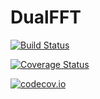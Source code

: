 # DualFFT

[![Build Status](https://travis-ci.org/jondeuce/DualFFT.jl.svg?branch=master)](https://travis-ci.org/jondeuce/DualFFT.jl)

[![Coverage Status](https://coveralls.io/repos/jondeuce/DualFFT.jl/badge.svg?branch=master&service=github)](https://coveralls.io/github/jondeuce/DualFFT.jl?branch=master)

[![codecov.io](http://codecov.io/github/jondeuce/DualFFT.jl/coverage.svg?branch=master)](http://codecov.io/github/jondeuce/DualFFT.jl?branch=master)
